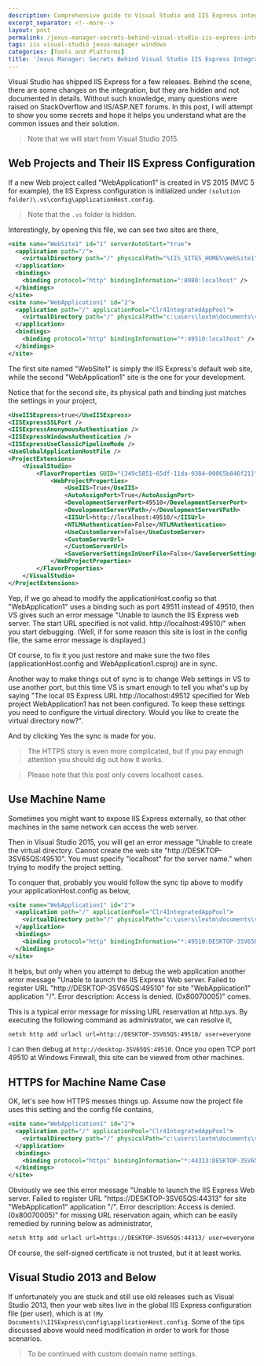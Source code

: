 ```yaml
---
description: Comprehensive guide to Visual Studio and IIS Express integration, explaining configuration files, site bindings, URL reservations, and HTTPS certificate setup.
excerpt_separator: <!--more-->
layout: post
permalink: /jexus-manager-secrets-behind-visual-studio-iis-express-integration-834f88c8e8b
tags: iis visual-studio jexus-manager windows
categories: [Tools and Platforms]
title: 'Jexus Manager: Secrets Behind Visual Studio IIS Express Integration'
---
```

Visual Studio has shipped IIS Express for a few releases. Behind the scene, there are some changes on the integration, but they are hidden and not documented in details. Without such knowledge, many questions were raised on StackOverflow and IIS/ASP.NET forums. In this post, I will attempt to show you some secrets and hope it helps you understand what are the common issues and their solution.
<!--more-->

> Note that we will start from Visual Studio 2015.

## Web Projects and Their IIS Express Configuration
If a new Web project called "WebApplication1" is created in VS 2015 (MVC 5 for example), the IIS Express configuration is initialized under `(solution folder)\.vs\config\applicationHost.config`.

> Note that the `.vs` folder is hidden.

Interestingly, by opening this file, we can see two sites are there,

``` xml
<site name="WebSite1" id="1" serverAutoStart="true">
  <application path="/">
    <virtualDirectory path="/" physicalPath="%IIS_SITES_HOME%\WebSite1" />
  </application>
  <bindings>
    <binding protocol="http" bindingInformation=":8080:localhost" />
  </bindings>
</site>
<site name="WebApplication1" id="2">
  <application path="/" applicationPool="Clr4IntegratedAppPool">
    <virtualDirectory path="/" physicalPath="c:\users\lextm\documents\visual studio 2015\Projects\WebApplication1\WebApplication1" />
  </application>
  <bindings>
    <binding protocol="http" bindingInformation="*:49510:localhost" />
  </bindings>
</site>
```

The first site named "WebSite1" is simply the IIS Express's default web site, while the second "WebApplication1" site is the one for your development. 

Notice that for the second site, its physical path and binding just matches the settings in your project,

``` xml
<UseIISExpress>true</UseIISExpress>
<IISExpressSSLPort />
<IISExpressAnonymousAuthentication />
<IISExpressWindowsAuthentication />
<IISExpressUseClassicPipelineMode />
<UseGlobalApplicationHostFile />
<ProjectExtensions>
    <VisualStudio>
        <FlavorProperties GUID="{349c5851–65df-11da-9384–00065b846f21}">
            <WebProjectProperties>
                <UseIIS>True</UseIIS>
                <AutoAssignPort>True</AutoAssignPort>
                <DevelopmentServerPort>49510</DevelopmentServerPort>
                <DevelopmentServerVPath>/</DevelopmentServerVPath>
                <IISUrl>http://localhost:49510/</IISUrl>
                <NTLMAuthentication>False</NTLMAuthentication>
                <UseCustomServer>False</UseCustomServer>
                <CustomServerUrl>
                </CustomServerUrl>
                <SaveServerSettingsInUserFile>False</SaveServerSettingsInUserFile>
            </WebProjectProperties>
        </FlavorProperties>
    </VisualStudio>
</ProjectExtensions>
```

Yep, if we go ahead to modify the applicationHost.config so that "WebApplication1" uses a binding such as port 49511 instead of 49510, then VS gives such an error message "Unable to launch the IIS Express web server. The start URL specified is not valid. http://localhost:49510/" when you start debugging. (Well, if for some reason this site is lost in the config file, the same error message is displayed.)

Of course, to fix it you just restore and make sure the two files (applicationHost.config and WebApplication1.csproj) are in sync.

Another way to make things out of sync is to change Web settings in VS to use another port, but this time VS is smart enough to tell you what's up by saying "The local IIS Express URL http://localhost:49512 specified for Web project WebApplication1 has not been configured. To keep these settings you need to configure the virtual directory. Would you like to create the virtual directory now?".

And by clicking Yes the sync is made for you.

> The HTTPS story is even more complicated, but if you pay enough attention you should dig out how it works.

> Please note that this post only covers localhost cases.

## Use Machine Name
Sometimes you might want to expose IIS Express externally, so that other machines in the same network can access the web server.

Then in Visual Studio 2015, you will get an error message "Unable to create the virtual directory. Cannot create the web site "http://DESKTOP-3SV65QS:49510". You must specify "localhost" for the server name." when trying to modify the project setting.

To conquer that, probably you would follow the sync tip above to modify your applicationHost.config as below,

``` xml
<site name="WebApplication1" id="2">
  <application path="/" applicationPool="Clr4IntegratedAppPool">
    <virtualDirectory path="/" physicalPath="c:\users\lextm\documents\visual studio 2015\Projects\WebApplication1\WebApplication1" />
  </application>
  <bindings>
    <binding protocol="http" bindingInformation="*:49510:DESKTOP-3SV65QS" />
  </bindings>
</site>
```

It helps, but only when you attempt to debug the web application another error message "Unable to launch the IIS Express Web server. Failed to register URL "http://DESKTOP-3SV65QS:49510" for site "WebApplication1" application "/". Error description: Access is denied. (0x80070005)" comes.

This is a typical error message for missing URL reservation at http.sys. By executing the following command as administrator, we can resolve it,

``` bash
netsh http add urlacl url=http://DESKTOP-3SV65QS:49510/ user=everyone
```

I can then debug at `http://desktop-3SV65QS:49510`. Once you open TCP port 49510 at Windows Firewall, this site can be viewed from other machines.

## HTTPS for Machine Name Case
OK, let's see how HTTPS messes things up. Assume now the project file uses this setting and the config file contains,

``` xml
<site name="WebApplication1" id="2">
  <application path="/" applicationPool="Clr4IntegratedAppPool">
    <virtualDirectory path="/" physicalPath="c:\users\lextm\documents\visual studio 2015\Projects\WebApplication1\WebApplication1" />
  </application>
  <bindings>
    <binding protocol="https" bindingInformation="*:44313:DESKTOP-3SV65QS" />
  </bindings>
</site>
```

Obviously we see this error message "Unable to launch the IIS Express Web server. Failed to register URL "https://DESKTOP-3SV65QS:44313" for site "WebApplication1" application "/". Error description: Access is denied. (0x80070005)" for missing URL reservation again, which can be easily remedied by running below as administrator,

``` bash
netsh http add urlacl url=https://DESKTOP-3SV65QS:44313/ user=everyone
```

Of course, the self-signed certificate is not trusted, but it at least works.

## Visual Studio 2013 and Below
If unfortunately you are stuck and still use old releases such as Visual Studio 2013, then your web sites live in the global IIS Express configuration file (per user), which is at `(My Documents)\IISExpress\config\applicationHost.config`. Some of the tips discussed above would need modification in order to work for those scenarios.

> To be continued with custom domain name settings.
